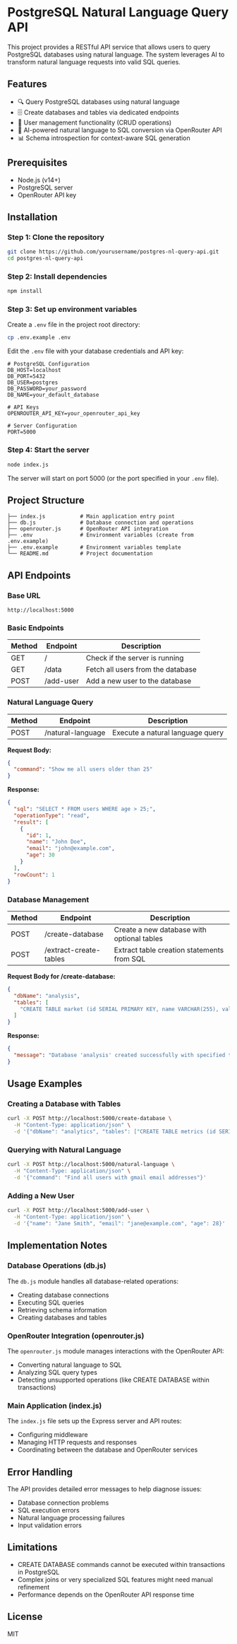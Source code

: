 # PostgreSQL Natural Language Query API

This project provides a RESTful API service that allows users to query PostgreSQL databases using natural language. The system leverages AI to transform natural language requests into valid SQL queries.

## Features

- 🔍 Query PostgreSQL databases using natural language
- 🗄️ Create databases and tables via dedicated endpoints
- 👥 User management functionality (CRUD operations)
- 🧠 AI-powered natural language to SQL conversion via OpenRouter API
- 📊 Schema introspection for context-aware SQL generation

## Prerequisites

- Node.js (v14+)
- PostgreSQL server
- OpenRouter API key

## Installation

### Step 1: Clone the repository

```bash
git clone https://github.com/yourusername/postgres-nl-query-api.git
cd postgres-nl-query-api
```

### Step 2: Install dependencies

```bash
npm install
```

### Step 3: Set up environment variables

Create a `.env` file in the project root directory:

```bash
cp .env.example .env
```

Edit the `.env` file with your database credentials and API key:

```
# PostgreSQL Configuration
DB_HOST=localhost
DB_PORT=5432
DB_USER=postgres
DB_PASSWORD=your_password
DB_NAME=your_default_database

# API Keys
OPENROUTER_API_KEY=your_openrouter_api_key

# Server Configuration
PORT=5000
```

### Step 4: Start the server

```bash
node index.js
```

The server will start on port 5000 (or the port specified in your `.env` file).

## Project Structure

```
├── index.js           # Main application entry point
├── db.js              # Database connection and operations
├── openrouter.js      # OpenRouter API integration
├── .env               # Environment variables (create from .env.example)
├── .env.example       # Environment variables template
└── README.md          # Project documentation
```

## API Endpoints

### Base URL

```
http://localhost:5000
```

### Basic Endpoints

| Method | Endpoint | Description |
|--------|----------|-------------|
| GET | / | Check if the server is running |
| GET | /data | Fetch all users from the database |
| POST | /add-user | Add a new user to the database |

### Natural Language Query

| Method | Endpoint | Description |
|--------|----------|-------------|
| POST | /natural-language | Execute a natural language query |

**Request Body:**
```json
{
  "command": "Show me all users older than 25"
}
```

**Response:**
```json
{
  "sql": "SELECT * FROM users WHERE age > 25;",
  "operationType": "read",
  "result": [
    {
      "id": 1,
      "name": "John Doe",
      "email": "john@example.com",
      "age": 30
    }
  ],
  "rowCount": 1
}
```

### Database Management

| Method | Endpoint | Description |
|--------|----------|-------------|
| POST | /create-database | Create a new database with optional tables |
| POST | /extract-create-tables | Extract table creation statements from SQL |

**Request Body for /create-database:**
```json
{
  "dbName": "analysis",
  "tables": [
    "CREATE TABLE market (id SERIAL PRIMARY KEY, name VARCHAR(255), value NUMERIC);"
  ]
}
```

**Response:**
```json
{
  "message": "Database 'analysis' created successfully with specified tables"
}
```

## Usage Examples

### Creating a Database with Tables

```bash
curl -X POST http://localhost:5000/create-database \
  -H "Content-Type: application/json" \
  -d '{"dbName": "analytics", "tables": ["CREATE TABLE metrics (id SERIAL PRIMARY KEY, name VARCHAR(255), value NUMERIC);"]}'
```

### Querying with Natural Language

```bash
curl -X POST http://localhost:5000/natural-language \
  -H "Content-Type: application/json" \
  -d '{"command": "Find all users with gmail email addresses"}'
```

### Adding a New User

```bash
curl -X POST http://localhost:5000/add-user \
  -H "Content-Type: application/json" \
  -d '{"name": "Jane Smith", "email": "jane@example.com", "age": 28}'
```

## Implementation Notes

### Database Operations (db.js)

The `db.js` module handles all database-related operations:

- Creating database connections
- Executing SQL queries
- Retrieving schema information
- Creating databases and tables

### OpenRouter Integration (openrouter.js)

The `openrouter.js` module manages interactions with the OpenRouter API:

- Converting natural language to SQL
- Analyzing SQL query types
- Detecting unsupported operations (like CREATE DATABASE within transactions)

### Main Application (index.js)

The `index.js` file sets up the Express server and API routes:

- Configuring middleware
- Managing HTTP requests and responses
- Coordinating between the database and OpenRouter services

## Error Handling

The API provides detailed error messages to help diagnose issues:

- Database connection problems
- SQL execution errors
- Natural language processing failures
- Input validation errors

## Limitations

- CREATE DATABASE commands cannot be executed within transactions in PostgreSQL
- Complex joins or very specialized SQL features might need manual refinement
- Performance depends on the OpenRouter API response time

## License

MIT